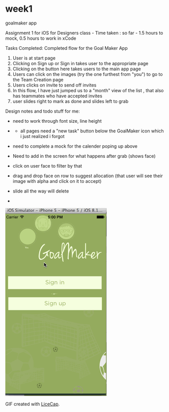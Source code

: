 # week1
goalmaker app

Assignment 1 for iOS for Designers class - 
Time taken : so far - 1.5  hours to mock, 0.5 hours to work in xCode

Tasks Completed:
Completed flow for the Goal Maker App

1) User is at start page
2) Clicking on Sign up or Sign in takes user to the appropriate page 
3) Clicking on the button here takes users to the main app page
4) Users can click on the images (try the one furthest from "you") to go to the Team Creation page
5) Users clicks on invite to send off invites
6) In this flow, I have just jumped us to a "month" view of the list , that also has teammates who have accepted invites
7) user slides right to mark as done and slides left to grab


Design notes and todo stuff for me:
- need to work through font size, line height
- - all pages need a "new task" button below the GoalMaker icon which i just realized i forgot
- need to complete a mock for the calender poping up above

- Need to add in the screen for what happens after grab (shows face) 
- click on user face to filter by that 
- drag and drop face on row to suggest allocation (that user will see their image with alpha and click on it to accept) 
- slide all the way will delete 
- 

![Video Walkthrough](https://github.com/mayavenkatraman/Week1/blob/master/week1-take2.gif)

 GIF created with [LiceCap](http://www.cockos.com/licecap/).


